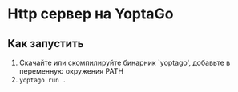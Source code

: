 # Http сервер на YoptaGo

## Как запустить
1) Скачайте или скомпилируйте бинарник `yoptago', добавьте в переменную окружения PATH
2) `yoptago run .`
